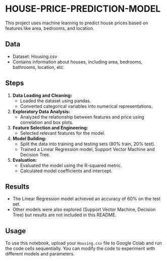 # HOUSE-PRICE-PREDICTION-MODEL

This project uses machine learning to predict house prices based on features like area, bedrooms, and location.

## Data

* Dataset: Housing.csv
* Contains information about houses, including area, bedrooms, bathrooms, location, etc.

## Steps

1. **Data Loading and Cleaning:**
    * Loaded the dataset using pandas.
    * Converted categorical variables into numerical representations. 
2. **Exploratory Data Analysis:**
   * Analyzed the relationship between features and price using correlation and box plots.
3. **Feature Selection and Engineering:**
   * Selected relevant features for the model. 
4. **Model Building:**
    * Split the data into training and testing sets (80% train, 20% test).
    * Trained a Linear Regression model, Support Vector Machine and Decision Tree.
5. **Evaluation:**
    * Evaluated the model using the R-squared metric.
    * Calculated model coefficients and intercept.


## Results

* The Linear Regression model achieved an accuracy of 60% on the test set.
* Other models were also explored (Support Vector Machine, Decision Tree) but results are not included in this README.

## Usage

To use this notebook, upload your `Housing.csv` file to Google Colab and run the code cells sequentially. You can modify the code to experiment with different models and parameters.

